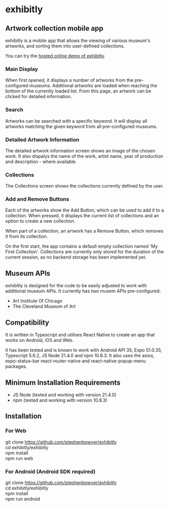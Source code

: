 # exhibitly
## Artwork collection mobile app

exhibitly is a mobile app that allows the viewing of various museum's
artworks, and sorting them into user-defined collections.

You can try the [hosted online demo of exhibitly](http://peter.widearea.org:8081/).

### Main Display

When first opened, it displays a number of artworks from the pre-configured
museums. Additional artworks are loaded when reaching the bottom of the
currently loaded list. From this page, an artwork can be clicked for detailed
information.

### Search

Artworks can be searched with a specific keyword. It will display all artworks
matching the given keyword from all pre-configured museums.

### Detailed Artwork Information

The detailed artwork information screen shows an image of the chosen work. It also
dispalys the name of the work, artist name, year of production and
description - where available.

### Collections

The Collections screen shows the collections currently defined by the user.

### Add and Remove Buttons

Each of the artworks show the Add Button, which can be used to add it to a
collection. When pressed, it displays the current list of collections and an option
to create a new collection. 

When part of a collection, an artwork has a Remove Button, which removes it from its
collection.

On the first start, the app contains a default empty collection named 'My First
Collection'. Collections are currently only stored for the duration of the current
session, as no backend storage has been implemented yet.

## Museum APIs

exhibitly is designed for the code to be easily adjusted to work with
additional museum APIs. It currently has two musem APIs pre-configured:

* Art Institute Of Chicago
* The Cleveland Museum of Art

## Compatibility

It is written in Typescript and utilises React Native to create an app that
works on Android, iOS and Web.

It has been tested and is known to work with Android API 35, Expo 51.0.35,
Typescript 5.6.2, JS Node 21.4.0 and npm 10.8.3. It also uses the axios,
expo-status-bar react-router-native and react-native-popup-menu packages.

## Minimum Installation Requirements

* JS Node (tested and working with version 21.4.0)
* npm (tested and working with version 10.8.3)

## Installation

### For Web

 git clone https://github.com/stephenbowyer/exhibitly  
 cd exhibitly/exhibitly  
 npm install  
 npm run web

### For Android (Android SDK required)

 git clone https://github.com/stephenbowyer/exhibitly  
 cd exhibitly/exhibitly  
 npm install  
 npm run android
